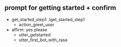 ## prompt for getting started + confirm
* get_started_step1: /get_started_step1
    - action_greet_user
* affirm: yes please
    - utter_getstarted
    - utter_first_bot_with_rasa
